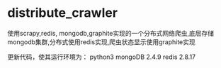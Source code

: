 # distribute_crawler
使用scrapy,redis, mongodb,graphite实现的一个分布式网络爬虫,底层存储mongodb集群,分布式使用redis实现,爬虫状态显示使用graphite实现


更新代码，使其运行环境为：
    python3
    mongoDB 2.4.9
    redis 2.8.17
